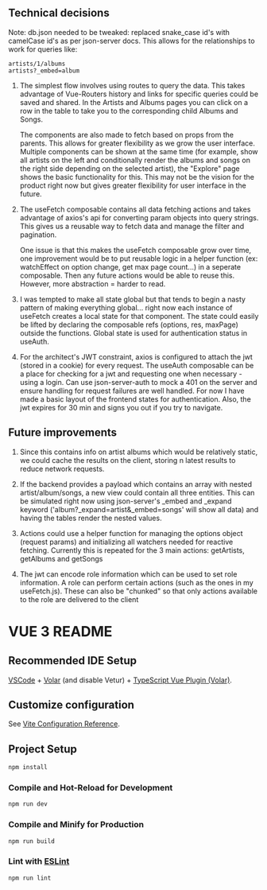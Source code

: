 ## Technical decisions
Note: db.json needed to be tweaked: replaced snake_case id's with camelCase id's as per json-server docs. This allows for the relationships to work for queries like: 
```
artists/1/albums
artists?_embed=album
```

1. The simplest flow involves using routes to query the data. This takes advantage of Vue-Routers history and links for specific queries could be saved and shared. In the Artists and Albums pages you can click on a row in the table to take you to the corresponding child Albums and Songs.

    The components are also made to fetch based on props from the parents. This allows for greater flexibility as we grow the user interface. Multiple components can be shown at the same time (for example, show all artists on the left and conditionally render the albums and songs on the right side depending on the selected artist), the "Explore" page shows the basic functionality for this. This may not be the vision for the product right now but gives greater flexibility for user interface in the future.

2. The useFetch composable contains all data fetching actions and takes advantage of axios's api for converting param objects into query strings. This gives us a reusable way to fetch data and manage the filter and pagination.

    One issue is that this makes the useFetch composable grow over time, one improvement would be to put reusable logic in a helper function (ex: watchEffect on option change, get max page count...) in a seperate composable. Then any future actions would be able to reuse this. However, more abstraction = harder to read.

3. I was tempted to make all state global but that tends to begin a nasty pattern of making everything global... right now each instance of useFetch creates a local state for that component. The state could easily be lifted by declaring the composable refs (options, res, maxPage) outside the functions. Global state is used for authentication status in useAuth.

3. For the architect's JWT constraint, axios is configured to attach the jwt (stored in a cookie) for every request. The useAuth composable can be a place for checking for a jwt and requesting one when necessary - using a login. Can use json-server-auth to mock a 401 on the server and ensure handling for request failures are well handled. For now I have made a basic layout of the frontend states for authentication. Also, the jwt expires for 30 min and signs you out if you try to navigate.

## Future improvements
1. Since this contains info on artist albums which would be relatively static, we could cache the results on the client, storing n latest results to reduce network requests.

2. If the backend provides a payload which contains an array with nested artist/album/songs, a new view could contain all three entities. 
    This can be simulated right now using json-server's _embed and _expand keyword ('album?_expand=artist&_embed=songs' will show all data) and having the tables render the nested values.

2. Actions could use a helper function for managing the options object (request params) and initializing all watchers needed for reactive fetching. Currently this is repeated for the 3 main actions: getArtists, getAlbums and getSongs

3. The jwt can encode role information which can be used to set role information. A role can perform certain actions (such as the ones in my useFetch.js). These can also be "chunked" so that only actions available to the role are delivered to the client

# VUE 3 README

## Recommended IDE Setup

[VSCode](https://code.visualstudio.com/) + [Volar](https://marketplace.visualstudio.com/items?itemName=Vue.volar) (and disable Vetur) + [TypeScript Vue Plugin (Volar)](https://marketplace.visualstudio.com/items?itemName=Vue.vscode-typescript-vue-plugin).

## Customize configuration

See [Vite Configuration Reference](https://vitejs.dev/config/).

## Project Setup

```sh
npm install
```

### Compile and Hot-Reload for Development

```sh
npm run dev
```

### Compile and Minify for Production

```sh
npm run build
```

### Lint with [ESLint](https://eslint.org/)

```sh
npm run lint
```
